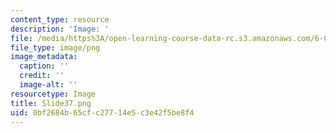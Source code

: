 ```yaml
---
content_type: resource
description: 'Image: '
file: /media/https%3A/open-learning-course-data-rc.s3.amazonaws.com/6-004-computation-structures-spring-2017/0bf2684b65cfc27714e5c3e42f5be8f4_Slide37.png
file_type: image/png
image_metadata:
  caption: ''
  credit: ''
  image-alt: ''
resourcetype: Image
title: Slide37.png
uid: 0bf2684b-65cf-c277-14e5-c3e42f5be8f4
---
```


